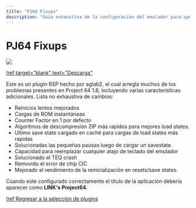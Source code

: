 ```yaml
---
title: "PJ64 Fixups"
description: "Guía exhaustiva de la configuración del emulador para speedruns de Super Mario 64" 
---
```


# PJ64 Fixups

![](./img/fixups.png)

[!ref target="blank" text="Descarga"](https://github.com/aglab2/PJ64Fixups/releases)

Este es un plugin RSP hecho por aglab2, el cual arregla muchos de los problemas presentes en Project 64 1.6, incluyendo varias características adicionales.
Lista no exhaustiva de cambios:
- Reinicios lentos mejorados
- Cargas de ROM instantáneas
- Counter Factor en 1 por defecto
- Algoritmos de descompresión ZIP más rapidos para mejores load states.
- Ultimo save state cargado en caché para cargas de load states más rapidas
- Solucionadas las pequeñas pausas luego de cargar un savestate.
- Capacidad para reemplazar cualquier atajo de teclado del emulador
- Solucionado el TEQ crash
- Removido el error de chip CIC
- Mejorado el rendimiento de la reinicialización en resets/save states.

Cuando esté configurado correctamente el título de la aplicación deberia aparecer como **LINK's Project64**.

[!ref Regresar a la selección de plugins](plugin_setup.md#selección-de-plugins)